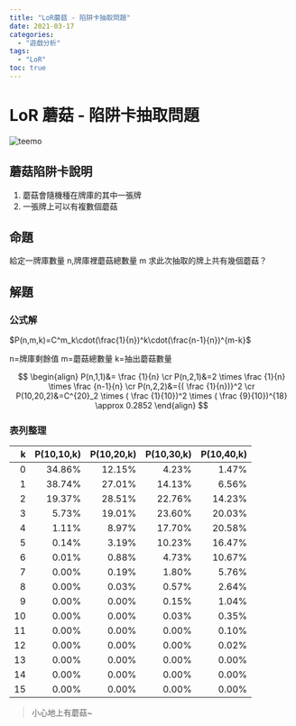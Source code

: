 ```yaml
---
title: "LoR蘑菇 - 陷阱卡抽取問題"
date: 2021-03-17
categories:
  - "遊戲分析"
tags:
  - "LoR"
toc: true
---
```


# LoR 蘑菇 - 陷阱卡抽取問題

![teemo](/imgs/2021/2021-03-17/Teemo_0.jpg "LoR提摩蘑菇展示")

## 蘑菇陷阱卡說明

1. 蘑菇會隨機種在牌庫的其中一張牌
2. 一張牌上可以有複數個蘑菇

## 命題

給定一牌庫數量 n,牌庫裡蘑菇總數量 m
求此次抽取的牌上共有幾個蘑菇？

<!--more-->

## 解題

### 公式解

$P(n,m,k)=C^m_k\cdot(\frac{1}{n})^k\cdot(\frac{n-1}{n})^{m-k}$

n=牌庫剩餘值
m=蘑菇總數量
k=抽出蘑菇數量

$$
\begin{align}
P(n,1,1)&= \frac {1}{n}  \cr
P(n,2,1)&=2 \times  \frac {1}{n} \times  \frac {n-1}{n}  \cr
P(n,2,2)&={( \frac {1}{n})}^2  \cr
P(10,20,2)&=C^{20}_2 \times ( \frac {1}{10})^2 \times ( \frac {9}{10})^{18}  \approx 0.2852
\end{align}
$$

### 表列整理

|   k | P(10,10,k) | P(10,20,k) | P(10,30,k) | P(10,40,k) |
| --: | ---------: | ---------: | ---------: | ---------: |
|   0 |     34.86% |     12.15% |      4.23% |      1.47% |
|   1 |     38.74% |     27.01% |     14.13% |      6.56% |
|   2 |     19.37% |     28.51% |     22.76% |     14.23% |
|   3 |      5.73% |     19.01% |     23.60% |     20.03% |
|   4 |      1.11% |      8.97% |     17.70% |     20.58% |
|   5 |      0.14% |      3.19% |     10.23% |     16.47% |
|   6 |      0.01% |      0.88% |      4.73% |     10.67% |
|   7 |      0.00% |      0.19% |      1.80% |      5.76% |
|   8 |      0.00% |      0.03% |      0.57% |      2.64% |
|   9 |      0.00% |      0.00% |      0.15% |      1.04% |
|  10 |      0.00% |      0.00% |      0.03% |      0.35% |
|  11 |      0.00% |      0.00% |      0.00% |      0.10% |
|  12 |      0.00% |      0.00% |      0.00% |      0.02% |
|  13 |      0.00% |      0.00% |      0.00% |      0.00% |
|  14 |      0.00% |      0.00% |      0.00% |      0.00% |
|  15 |      0.00% |      0.00% |      0.00% |      0.00% |

> 小心地上有蘑菇~
